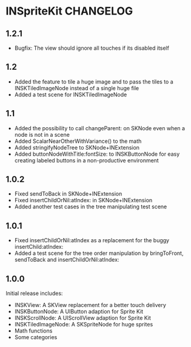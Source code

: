 # INSpriteKit CHANGELOG

## 1.2.1

- Bugfix: The view should ignore all touches if its disabled itself


## 1.2

- Added the feature to tile a huge image and to pass the tiles to a INSKTiledImageNode instead of a single huge file
- Added a test scene for INSKTiledImageNode


## 1.1

- Added the possibility to call changeParent: on SKNode even when a node is not in a scene
- Added ScalarNearOtherWithVariance() to the math
- Added stringifyNodeTree to SKNode+INExtension
- Added buttonNodeWithTitle:fontSize: to INSKButtonNode for easy creating labeled buttons in a non-productive environment


## 1.0.2

- Fixed sendToBack in SKNode+INExtension
- Fixed insertChildOrNil:atIndex: in SKNode+INExtension
- Added another test cases in the tree manipulating test scene


## 1.0.1

- Fixed insertChildOrNil:atIndex as a replacement for the buggy insertChild:atIndex:
- Added a test scene for the tree order manipulation by bringToFront, sendToBack and insertChildOrNil:atIndex:


## 1.0.0

Initial release includes:
- INSKView: A SKView replacement for a better touch delivery
- INSKButtonNode: A UIButton adaption for Sprite Kit
- INSKScrollNode: A UIScrollView adaption for Sprite Kit
- INSKTiledImageNode: A SKSpriteNode for huge sprites
- Math functions
- Some categories
